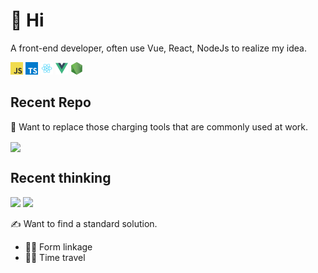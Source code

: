 # :thinking: Hi

A front-end developer, often use Vue, React, NodeJs to realize my idea.

<code><img height="20" alt="javascript" src="https://raw.githubusercontent.com/github/explore/80688e429a7d4ef2fca1e82350fe8e3517d3494d/topics/javascript/javascript.png"></code>
<code><img height="20" alt="typescript" src="https://raw.githubusercontent.com/github/explore/80688e429a7d4ef2fca1e82350fe8e3517d3494d/topics/typescript/typescript.png"></code>
<code><img height="20" alt="react" src="https://raw.githubusercontent.com/github/explore/80688e429a7d4ef2fca1e82350fe8e3517d3494d/topics/react/react.png"></code>
<code><img height="20" alt="vue" src="https://raw.githubusercontent.com/github/explore/5c058a388828bb5fde0bcafd4bc867b5bb3f26f3/topics/vue/vue.png"></code>
<code><img height="20" alt="nodejs" src="https://raw.githubusercontent.com/github/explore/80688e429a7d4ef2fca1e82350fe8e3517d3494d/topics/nodejs/nodejs.png"></code>

## Recent Repo

:raised_eyebrow: Want to replace those charging tools that are commonly used at work.  

<a href="https://github.com/jmingzi/xprocess">
  <img align="center" src="https://github-readme-stats.vercel.app/api/pin/?username=jmingzi&repo=xprocess&show_owner=jmingzi" />
</a>

## Recent thinking

![](https://img.shields.io/badge/ideas-form_linkage-orange?style=for-the-badge&logo=AngelList&logoColor=orange)
![](https://img.shields.io/badge/ideas-time_travel-green?style=for-the-badge&logo=AngelList&logoColor=green)

:writing_hand: Want to find a standard solution.

- :sassy_man: Form linkage
- :sassy_man: Time travel
